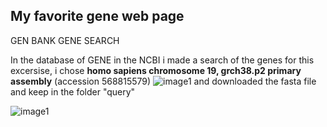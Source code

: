 My favorite gene web page
-
GEN BANK GENE SEARCH

In the database of GENE in the NCBI i made a search of the genes for this excersise, i chose **homo sapiens chromosome 19, grch38.p2 primary assembly** (accession 568815579) 
![image1](/Users/534/Desktop/H_sapiens_image.png)
and downloaded the fasta file and keep in the folder "query" 

![image1](/Users/534/Imagenes/Kayak.png)